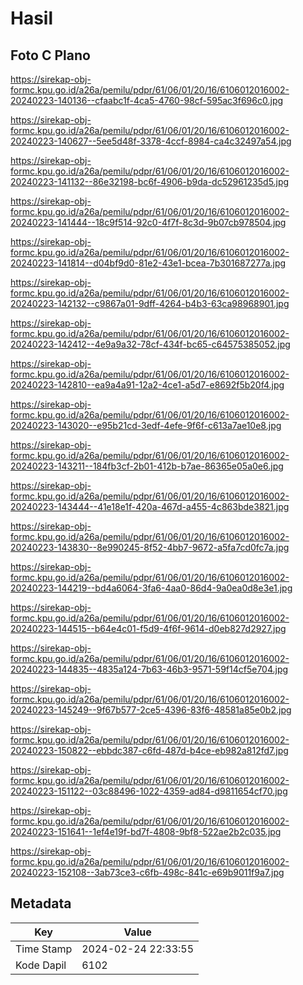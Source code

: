 # Hasil

## Foto C Plano

https://sirekap-obj-formc.kpu.go.id/a26a/pemilu/pdpr/61/06/01/20/16/6106012016002-20240223-140136--cfaabc1f-4ca5-4760-98cf-595ac3f696c0.jpg

https://sirekap-obj-formc.kpu.go.id/a26a/pemilu/pdpr/61/06/01/20/16/6106012016002-20240223-140627--5ee5d48f-3378-4ccf-8984-ca4c32497a54.jpg

https://sirekap-obj-formc.kpu.go.id/a26a/pemilu/pdpr/61/06/01/20/16/6106012016002-20240223-141132--86e32198-bc6f-4906-b9da-dc52961235d5.jpg

https://sirekap-obj-formc.kpu.go.id/a26a/pemilu/pdpr/61/06/01/20/16/6106012016002-20240223-141444--18c9f514-92c0-4f7f-8c3d-9b07cb978504.jpg

https://sirekap-obj-formc.kpu.go.id/a26a/pemilu/pdpr/61/06/01/20/16/6106012016002-20240223-141814--d04bf9d0-81e2-43e1-bcea-7b301687277a.jpg

https://sirekap-obj-formc.kpu.go.id/a26a/pemilu/pdpr/61/06/01/20/16/6106012016002-20240223-142132--c9867a01-9dff-4264-b4b3-63ca98968901.jpg

https://sirekap-obj-formc.kpu.go.id/a26a/pemilu/pdpr/61/06/01/20/16/6106012016002-20240223-142412--4e9a9a32-78cf-434f-bc65-c64575385052.jpg

https://sirekap-obj-formc.kpu.go.id/a26a/pemilu/pdpr/61/06/01/20/16/6106012016002-20240223-142810--ea9a4a91-12a2-4ce1-a5d7-e8692f5b20f4.jpg

https://sirekap-obj-formc.kpu.go.id/a26a/pemilu/pdpr/61/06/01/20/16/6106012016002-20240223-143020--e95b21cd-3edf-4efe-9f6f-c613a7ae10e8.jpg

https://sirekap-obj-formc.kpu.go.id/a26a/pemilu/pdpr/61/06/01/20/16/6106012016002-20240223-143211--184fb3cf-2b01-412b-b7ae-86365e05a0e6.jpg

https://sirekap-obj-formc.kpu.go.id/a26a/pemilu/pdpr/61/06/01/20/16/6106012016002-20240223-143444--41e18e1f-420a-467d-a455-4c863bde3821.jpg

https://sirekap-obj-formc.kpu.go.id/a26a/pemilu/pdpr/61/06/01/20/16/6106012016002-20240223-143830--8e990245-8f52-4bb7-9672-a5fa7cd0fc7a.jpg

https://sirekap-obj-formc.kpu.go.id/a26a/pemilu/pdpr/61/06/01/20/16/6106012016002-20240223-144219--bd4a6064-3fa6-4aa0-86d4-9a0ea0d8e3e1.jpg

https://sirekap-obj-formc.kpu.go.id/a26a/pemilu/pdpr/61/06/01/20/16/6106012016002-20240223-144515--b64e4c01-f5d9-4f6f-9614-d0eb827d2927.jpg

https://sirekap-obj-formc.kpu.go.id/a26a/pemilu/pdpr/61/06/01/20/16/6106012016002-20240223-144835--4835a124-7b63-46b3-9571-59f14cf5e704.jpg

https://sirekap-obj-formc.kpu.go.id/a26a/pemilu/pdpr/61/06/01/20/16/6106012016002-20240223-145249--9f67b577-2ce5-4396-83f6-48581a85e0b2.jpg

https://sirekap-obj-formc.kpu.go.id/a26a/pemilu/pdpr/61/06/01/20/16/6106012016002-20240223-150822--ebbdc387-c6fd-487d-b4ce-eb982a812fd7.jpg

https://sirekap-obj-formc.kpu.go.id/a26a/pemilu/pdpr/61/06/01/20/16/6106012016002-20240223-151122--03c88496-1022-4359-ad84-d9811654cf70.jpg

https://sirekap-obj-formc.kpu.go.id/a26a/pemilu/pdpr/61/06/01/20/16/6106012016002-20240223-151641--1ef4e19f-bd7f-4808-9bf8-522ae2b2c035.jpg

https://sirekap-obj-formc.kpu.go.id/a26a/pemilu/pdpr/61/06/01/20/16/6106012016002-20240223-152108--3ab73ce3-c6fb-498c-841c-e69b9011f9a7.jpg


## Metadata

| Key        | Value               |
| ---------- | ------------------- |
| Time Stamp | 2024-02-24 22:33:55 |
| Kode Dapil | 6102                |



